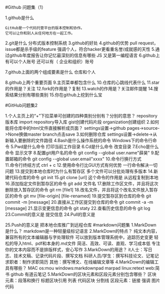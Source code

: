 #Github 问题集（1）

1.github是什么

	GitHub是一个代码托管平台的版本控制和协作。
	它可以让你和别人从任何地方在一起工作。

2.git是什么
	分布式版本控制系统
3.github的好处
4.github的优势
	pull request，issue都是杀手级的feature
	强调个人，符合hacker更看重名誉/成就感的天性
5.通过github年度报告让你记忆最深刻的信息有哪些
	JS 又是第一编程语言
6.github上有可以个人账号 还可以有（ 企业和组织）账号

7.github上面的两个组成要素是什么 仓库和个人

8.github上两个重要页面
9.主页菜单都包含什么
10.仓库的心跳线代表什么
11.star的作用是？关注
12.fork的作用是？复制
13.watch的作用是？关注邮件提醒
14.搜索结果分别有哪些类别
15.你在github上挖到什么宝



#GitHub问题集2

1.个人主页上的“+”下拉菜单可创建的四种类别分别有？分别的意思？
repository版本库  import repository导入库  gist创建代码片段  organization创建组织
2.如何能将仓库中的html文件直接解析成页面？
settings设置->github pages->source->None换做master branch点击save
3.如何删除仓库
settings设置->delete->从新输入要删除的文件路径
4.Bash是什么操作系统的命令
Windows下的命令行命令
5.Pwd是什么命令
打印当前工作目录
6.Cd是什么命令
改变目录
7.Echo是什么命令
显示文字
8.配置git用户名的命令
git config --global user.name"薛昊"
9.配置邮箱的命令
git config --global user.email"xxxx"
10.命令行换行方式
\
11.命令行终结方式
ctrl + c
12.使用命令行比GUI方式有何优势
一行命令解决一切问题
13.提交到本地仓库时为什么有暂存区
多个文件可以分批处理有多版本
14.新建代码仓库的命令
git init
15.git clone [url] 这个命令的作用是
从远程复制到本地
16.添加指定文件到暂存区的命令
git add 文件名
17.删除工作区文件，并且将这次删除放入暂存区的命令
git rm [file1]
18.改名文件，并且将这个改名文件放入暂存区的命令
git mv [file-origin] [file-renamed]
19.提交暂存区到仓库的命令
git commit -m [message]
20.直接从工作区提交到仓库的命令
git commit -a -m [message]
21.显示变更信息的命令
git staty
22.查看历史信息的命令
git log
23.Commit的意义是
提交信息
24.Pull的意义是

25.Push的意义是
把本地仓库推广到远程仓库
#markdown问题集
1.MarkDown是什么？
	markdown是一种轻量级标记语言
2.MarkDown的特点？
	纯文本内容，兼容所有的文本编辑器与字处理软件
	可以放到版本管理系统中，追踪历史变更
	轻松的导入html、pdf和本身的.md文件
	简洁、高效、可读、直观、学习成本低
	专注你的文本内容而不是排版样式，安心写作
3.MarkDown的用途？
	it人士：写日志、技术文稿、记录代码片段、撰写文档
	科研人员/学生：撰写科技论文、记笔记
	求职者：制作求职简历
	其他：撰写博文、在线编辑文章等
4.MarkDown的编辑工具有哪些？
	MAC os:mou
	windows:markdownpad marpad
	linux:retext
	web:简书 github 有道云笔记
5.MarkDown的区块元素和区段元素分别包含哪些？
	区块元素：段落和换行 标题区块引用 列表 代码区块 分割线
	区段元素：链接 强调 图片代码

